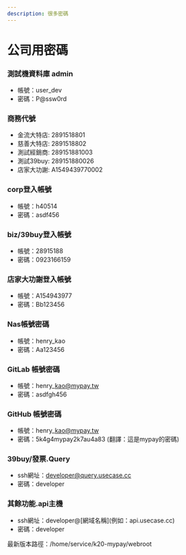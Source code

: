 ```yaml
---
description: 很多密碼
---
```


# 公司用密碼

### 測試機資料庫 admin

* 帳號：user\_dev
* 密碼：P@ssw0rd

### 商務代號

* 金流大特店: 2891518801
* 慈善大特店: 2891518802
* 測試經銷商: 289151881003
* 測試39buy: 289151880026
* 店家大功謝: A1549439770002

### corp登入帳號

* 帳號：h40514
* 密碼：asdf456

### biz/39buy登入帳號

* 帳號：28915188
* 密碼：0923166159

### 店家大功謝登入帳號

* 帳號：A154943977
* 密碼：Bb123456

### Nas帳號密碼

* 帳號：henry\_kao
* 密碼：Aa123456

### GitLab 帳號密碼

* 帳號：henry\_kao@mypay.tw
* 密碼：asdfgh456

### GitHub 帳號密碼

* 帳號：henry\_kao@mypay.tw
* 密碼：5k4g4mypay2k7au4a83 (翻譯：這是mypay的密碼)

### 39buy/發票.Query

* ssh網址：developer@query.usecase.cc
* 密碼：developer

### 其餘功能.api主機

* ssh網址：developer@\[網域名稱]\(例如：api.usecase.cc)
* 密碼：developer

最新版本路徑：/home/service/k20-mypay/webroot
